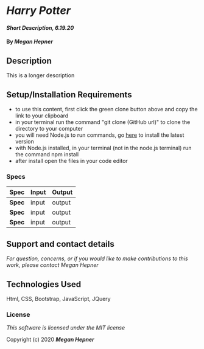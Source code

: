 # _Harry Potter_

#### _Short Description, 6.19.20_

#### By _**Megan Hepner**_

## Description
  This is a longer description


## Setup/Installation Requirements

* to use this content, first click the green clone button above and copy the link to your clipboard 
* in your terminal run the command "git clone (GitHub url)" to clone the directory to your computer
* you will need Node.js to run commands, go [here](https://nodejs.org/en/) to install the latest version
* with Node.js installed, in your terminal (not in the node.js terminal) run the command npm install
* after install open the files in your code editor

### Specs
| Spec | Input | Output |
| :-------------     | :------------- | :------------- |
| **Spec** | input  | output |
| **Spec** | input  | output |
| **Spec** | input  | output |

## Support and contact details

_For question, concerns, or if you would like to make contributions to this work, please contact Megan Hepner_

## Technologies Used

Html, CSS, Bootstrap, JavaScript, JQuery

### License

*This software is licensed under the MIT license*

Copyright (c) 2020 **_Megan Hepner_**
